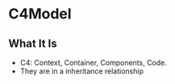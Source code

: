 # C4Model

## What It Is

- C4: Context, Container, Components, Code.
- They are in a inheritance relationship

